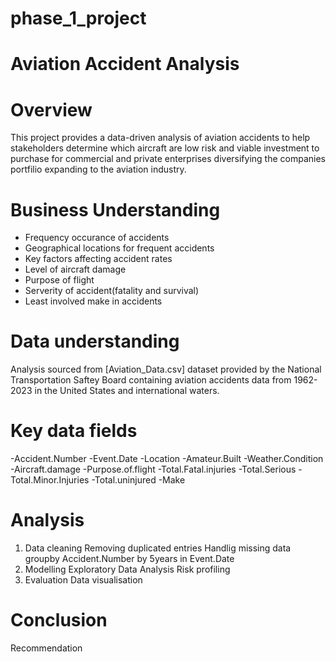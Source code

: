 # phase_1_project 
# Aviation Accident Analysis
# Overview
This project provides a data-driven analysis of aviation accidents to help stakeholders determine which aircraft are low risk and viable investment to purchase for commercial and private enterprises diversifying the companies portfilio expanding to the aviation industry.
# Business Understanding
- Frequency occurance of accidents
- Geographical locations for frequent accidents
- Key factors affecting accident rates
- Level of aircraft damage 
- Purpose of flight
- Serverity of accident(fatality and survival)
- Least involved make in accidents
# Data understanding
Analysis sourced from [Aviation_Data.csv] dataset provided by the National Transportation Saftey Board containing aviation accidents data from 1962-2023 in the United States and international waters.
# Key data fields
-Accident.Number
-Event.Date
-Location
-Amateur.Built
-Weather.Condition
-Aircraft.damage
-Purpose.of.flight
-Total.Fatal.injuries
-Total.Serious
-Total.Minor.Injuries
-Total.uninjured
-Make
# Analysis
1. Data cleaning 
   Removing duplicated entries
   Handlig missing data
   groupby Accident.Number by 5years in Event.Date
2. Modelling
   Exploratory Data Analysis
   Risk profiling
3. Evaluation
   Data visualisation
# Conclusion
  Recommendation     



